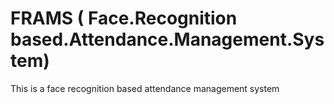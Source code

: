 # FRAMS ( Face.Recognition based.Attendance.Management.System)
This is a face recognition based attendance management system
